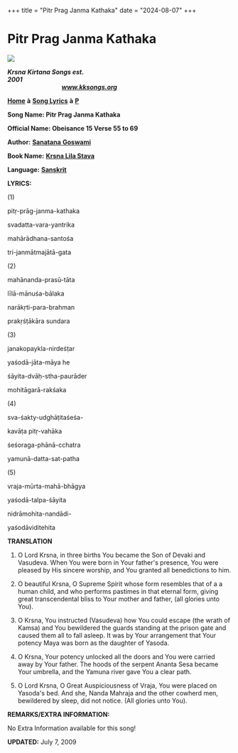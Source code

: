 +++
title = "Pitr Prag Janma Kathaka"
date = "2024-08-07"
+++

# Pitr Prag Janma Kathaka
**[![](http://kksongs.org/image_files/image002.jpg)](http://kksongs.org/)**

**_Krsna_** **_Kirtana Songs est. 2001_**                                                                                                                                                      **_www.kksongs.org_**

**[Home](http://kksongs.org/)** **à** **[Song Lyrics](http://kksongs.org/lyrics.html)** **à** **[P](http://kksongs.org/songs/song_p.html)**

**Song Name: Pitr Prag Janma Kathaka**

**Official Name: Obeisance 15 Verse 55 to 69**

**Author:** [**Sanatana** **Goswami**](http://kksongs.org/authors/list/sanatana_g.html)

**Book Name:** [**Krsna Lila Stava**](http://kksongs.org/authors/krsnalilastava.html)

**Language:** [**Sanskrit**](http://kksongs.org/language/list/sanskrit.html)

**LYRICS:**

(1)

pitṛ-prāg-janma-kathaka

svadatta-vara-yantrika

mahārādhana-santośa

tri-janmātmajātā-gata

(2)

mahānanda-prasū-tāta

līlā-mānuśa-bālaka

narākṛti-para-brahman

prakṛśṭākāra sundara

(3)

janakopaykla-nirdeśṭar

yaśodā-jāta-māya he

śāyita-dvāḥ-stha-paurāder

mohitāgarā-rakśaka

(4)

sva-śakty-udghāṭitaśeśa-

kavāṭa pitṛ-vahāka

śeśoraga-phānā-cchatra

yamunā-datta-sat-patha

(5)

vraja-mūrta-mahā-bhāgya

yaśodā-talpa-śāyita

nidrāmohita-nandādi-

yaśodāviditehita

**TRANSLATION**

1) O Lord Krsna, in three births You became the Son of Devaki and Vasudeva. When You were born in Your father's presence, You were pleased by His sincere worship, and You granted all benedictions to him.

2) O beautiful Krsna, O Supreme Spirit whose form resembles that of a a human child, and who performs pastimes in that eternal form, giving great transcendental bliss to Your mother and father, (all glories unto You).

3) O Krsna, You instructed (Vasudeva) how You could escape (the wrath of Kamsa) and You bewildered the guards standing at the prison gate and caused them all to fall asleep. It was by Your arrangement that Your potency Maya was born as the daughter of Yasoda.

4) O Krsna, Your potency unlocked all the doors and You were carried away by Your father. The hoods of the serpent Ananta Sesa became Your umbrella, and the Yamuna river gave You a clear path.

5) O Lord Krsna, O Great Auspiciousness of Vraja, You were placed on Yasoda's bed. And she, Nanda Mahraja and the other cowherd men, bewildered by sleep, did not notice. (All glories unto You).

**REMARKS/EXTRA INFORMATION:**

No Extra Information available for this song!

**UPDATED:** July 7, 2009